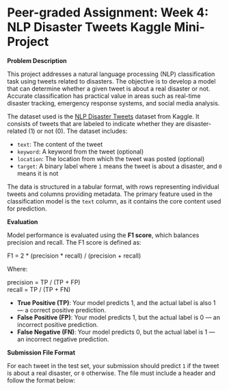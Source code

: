 # Peer-graded Assignment: Week 4: NLP Disaster Tweets Kaggle Mini-Project  

**Problem Description**

This project addresses a natural language processing (NLP) classification task using tweets related to disasters. The objective is to develop a model that can determine whether a given tweet is about a real disaster or not. Accurate classification has practical value in areas such as real-time disaster tracking, emergency response systems, and social media analysis.

The dataset used is the [NLP Disaster Tweets](https://www.kaggle.com/competitions/nlp-getting-started) dataset from Kaggle. It consists of tweets that are labeled to indicate whether they are disaster-related (1) or not (0). The dataset includes:

- `text`: The content of the tweet  
- `keyword`: A keyword from the tweet (optional)  
- `location`: The location from which the tweet was posted (optional)  
- `target`: A binary label where `1` means the tweet is about a disaster, and `0` means it is not  

The data is structured in a tabular format, with rows representing individual tweets and columns providing metadata. The primary feature used in the classification model is the `text` column, as it contains the core content used for prediction.

**Evaluation**

Model performance is evaluated using the **F1 score**, which balances precision and recall. The F1 score is defined as:

F1 = 2 * (precision * recall) / (precision + recall)

Where:

precision = TP / (TP + FP)  
recall = TP / (TP + FN)

- **True Positive (TP)**: Your model predicts 1, and the actual label is also 1 — a correct positive prediction.  
- **False Positive (FP)**: Your model predicts 1, but the actual label is 0 — an incorrect positive prediction.  
- **False Negative (FN)**: Your model predicts 0, but the actual label is 1 — an incorrect negative prediction.  

**Submission File Format**

For each tweet in the test set, your submission should predict `1` if the tweet is about a real disaster, or `0` otherwise. The file must include a header and follow the format below:

